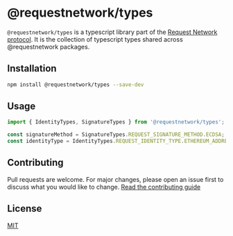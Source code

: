 # @requestnetwork/types

`@requestnetwork/types` is a typescript library part of the [Request Network protocol](https://github.com/RequestNetwork/requestNetwork).
It is the collection of typescript types shared across @requestnetwork packages.

## Installation

```bash
npm install @requestnetwork/types --save-dev
```

## Usage

```javascript
import { IdentityTypes, SignatureTypes } from '@requestnetwork/types';

const signatureMethod = SignatureTypes.REQUEST_SIGNATURE_METHOD.ECDSA;
const identityType = IdentityTypes.REQUEST_IDENTITY_TYPE.ETHEREUM_ADDRESS;
```

## Contributing

Pull requests are welcome. For major changes, please open an issue first to discuss what you would like to change.
[Read the contributing guide](/CONTRIBUTING.md)

## License

[MIT](/LICENSE)
